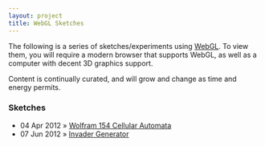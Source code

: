 ```yaml
---
layout: project
title: WebGL Sketches
---
```


The following is a series of sketches/experiments using [WebGL](http://en.wikipedia.org/wiki/WebGL). To view them, you will require a modern browser that supports WebGL, as well as a computer with decent 3D graphics support. 

Content is continually curated, and will grow and change as time and energy permits.

### Sketches

<ul class="posts">
  <li><span class="date">04 Apr 2012</span> <span class="arrow">&raquo;</span> <a href="3dca">Wolfram 154 Cellular Automata</a></li>
  <li><span class="date">07 Jun 2012</span> <span class="arrow">&raquo;</span> <a href="invader_generator">Invader Generator</a></li>
</ul>
